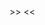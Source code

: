 <?php return [ //0 >>>
	<<<EOMD
## Use browser context menu to view page source
index 0
EOMD,
	<<<EOMD
index 1
EOMD,
	<<<EOMD
index 2
EOMD,
	<<<EOMD
index 3
EOMD,
	<<<EOMD
index 4
EOMD,
	<<<EOMD
index 5
EOMD,
	<<<EOMD
index 6
EOMD,
	<<<EOMD
index 7
EOMD,
	<<<EOMD
index 8
EOMD,
	<<<EOMD
index 9
EOMD,
	<<<EOMD
index 10
EOMD];